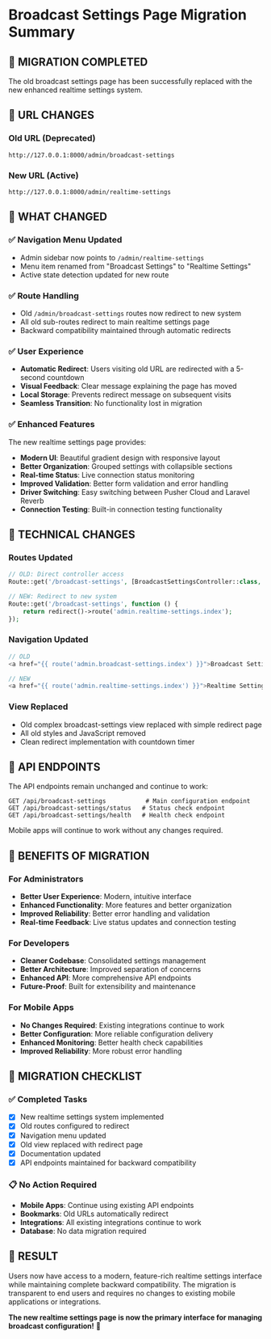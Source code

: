 # Broadcast Settings Page Migration Summary

## 🔄 **MIGRATION COMPLETED**

The old broadcast settings page has been successfully replaced with the new enhanced realtime settings system.

## **📍 URL CHANGES**

### **Old URL (Deprecated)**
```
http://127.0.0.1:8000/admin/broadcast-settings
```

### **New URL (Active)**
```
http://127.0.0.1:8000/admin/realtime-settings
```

## **🚀 WHAT CHANGED**

### **✅ Navigation Menu Updated**
- Admin sidebar now points to `/admin/realtime-settings`
- Menu item renamed from "Broadcast Settings" to "Realtime Settings"
- Active state detection updated for new route

### **✅ Route Handling**
- Old `/admin/broadcast-settings` routes now redirect to new system
- All old sub-routes redirect to main realtime settings page
- Backward compatibility maintained through automatic redirects

### **✅ User Experience**
- **Automatic Redirect**: Users visiting old URL are redirected with a 5-second countdown
- **Visual Feedback**: Clear message explaining the page has moved
- **Local Storage**: Prevents redirect message on subsequent visits
- **Seamless Transition**: No functionality lost in migration

### **✅ Enhanced Features**
The new realtime settings page provides:
- **Modern UI**: Beautiful gradient design with responsive layout
- **Better Organization**: Grouped settings with collapsible sections
- **Real-time Status**: Live connection status monitoring
- **Improved Validation**: Better form validation and error handling
- **Driver Switching**: Easy switching between Pusher Cloud and Laravel Reverb
- **Connection Testing**: Built-in connection testing functionality

## **🔧 TECHNICAL CHANGES**

### **Routes Updated**
```php
// OLD: Direct controller access
Route::get('/broadcast-settings', [BroadcastSettingsController::class, 'index']);

// NEW: Redirect to new system
Route::get('/broadcast-settings', function () {
    return redirect()->route('admin.realtime-settings.index');
});
```

### **Navigation Updated**
```php
// OLD
<a href="{{ route('admin.broadcast-settings.index') }}">Broadcast Settings</a>

// NEW  
<a href="{{ route('admin.realtime-settings.index') }}">Realtime Settings</a>
```

### **View Replaced**
- Old complex broadcast-settings view replaced with simple redirect page
- All old styles and JavaScript removed
- Clean redirect implementation with countdown timer

## **📱 API ENDPOINTS**

The API endpoints remain unchanged and continue to work:
```
GET /api/broadcast-settings           # Main configuration endpoint
GET /api/broadcast-settings/status   # Status check endpoint
GET /api/broadcast-settings/health   # Health check endpoint
```

Mobile apps will continue to work without any changes required.

## **🎯 BENEFITS OF MIGRATION**

### **For Administrators**
- **Better User Experience**: Modern, intuitive interface
- **Enhanced Functionality**: More features and better organization
- **Improved Reliability**: Better error handling and validation
- **Real-time Feedback**: Live status updates and connection testing

### **For Developers**
- **Cleaner Codebase**: Consolidated settings management
- **Better Architecture**: Improved separation of concerns
- **Enhanced API**: More comprehensive API endpoints
- **Future-Proof**: Built for extensibility and maintenance

### **For Mobile Apps**
- **No Changes Required**: Existing integrations continue to work
- **Better Configuration**: More reliable configuration delivery
- **Enhanced Monitoring**: Better health check capabilities
- **Improved Reliability**: More robust error handling

## **🚨 MIGRATION CHECKLIST**

### **✅ Completed Tasks**
- [x] New realtime settings system implemented
- [x] Old routes configured to redirect
- [x] Navigation menu updated
- [x] Old view replaced with redirect page
- [x] Documentation updated
- [x] API endpoints maintained for backward compatibility

### **📋 No Action Required**
- **Mobile Apps**: Continue using existing API endpoints
- **Bookmarks**: Old URLs automatically redirect
- **Integrations**: All existing integrations continue to work
- **Database**: No data migration required

## **🎉 RESULT**

Users now have access to a modern, feature-rich realtime settings interface while maintaining complete backward compatibility. The migration is transparent to end users and requires no changes to existing mobile applications or integrations.

**The new realtime settings page is now the primary interface for managing broadcast configuration!** 🚀
